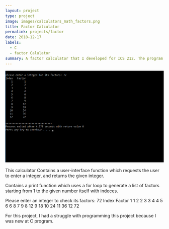 ```yaml
---
layout: project
type: project
image: images/calculators_math_factors.png
title: Factor Calculator
permalink: projects/factor
date: 2018-12-17
labels:
  - C
  - factor Calulator
summary: A factor calculator that I developed for ICS 212. The program generates a list of factors of an interger given by the user interface.
---
```


<img class="ui centered rounded huge image" src="/images/calculators_math_factors.png">

This calculator Contains a user-interface function which requests the user to enter a integer, and returns the given integer.

Contains a print function which uses a for loop to generate a list of factors starting from 1 to the given number itself with indeces.

Please enter an integer to check its factors: 72
   Index    Factor
       1         1
       2         2
       3         3
       4         4
       5         6
       6         8
       7         9
       8        12
       9        18
      10        24
      11        36
      12        72

For this project, I had a struggle with programming this project because I was new at C program. 
